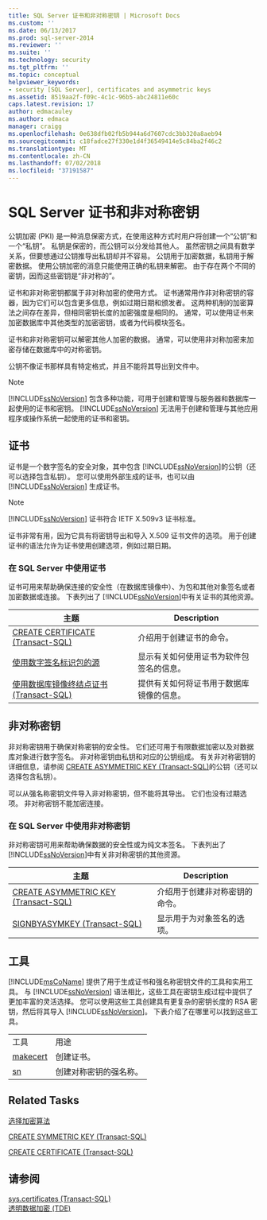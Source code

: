 ```yaml
---
title: SQL Server 证书和非对称密钥 | Microsoft Docs
ms.custom: ''
ms.date: 06/13/2017
ms.prod: sql-server-2014
ms.reviewer: ''
ms.suite: ''
ms.technology: security
ms.tgt_pltfrm: ''
ms.topic: conceptual
helpviewer_keywords:
- security [SQL Server], certificates and asymmetric keys
ms.assetid: 8519aa2f-f09c-4c1c-96b5-abc24811e60c
caps.latest.revision: 17
author: edmacauley
ms.author: edmaca
manager: craigg
ms.openlocfilehash: 0e638dfb02fb5b944a6d7607cdc3bb320a8aeb94
ms.sourcegitcommit: c18fadce27f330e1d4f36549414e5c84ba2f46c2
ms.translationtype: MT
ms.contentlocale: zh-CN
ms.lasthandoff: 07/02/2018
ms.locfileid: "37191587"
---
```

# <a name="sql-server-certificates-and-asymmetric-keys"></a>SQL Server 证书和非对称密钥
  公钥加密 (PKI) 是一种消息保密方式，在使用这种方式时用户将创建一个“公钥”和一个“私钥”。 私钥是保密的，而公钥可以分发给其他人。 虽然密钥之间具有数学关系，但要想通过公钥推导出私钥却并不容易。 公钥用于加密数据，私钥用于解密数据。 使用公钥加密的消息只能使用正确的私钥来解密。 由于存在两个不同的密钥，因而这些密钥是“非对称的”。  
  
 证书和非对称密钥都属于非对称加密的使用方式。 证书通常用作非对称密钥的容器，因为它们可以包含更多信息，例如过期日期和颁发者。 这两种机制的加密算法之间存在差异，但相同密钥长度的加密强度是相同的。 通常，可以使用证书来加密数据库中其他类型的加密密钥，或者为代码模块签名。  
  
 证书和非对称密钥可以解密其他人加密的数据。 通常，可以使用非对称加密来加密存储在数据库中的对称密钥。  
  
 公钥不像证书那样具有特定格式，并且不能将其导出到文件中。  
  
> [!NOTE]  
>  [!INCLUDE[ssNoVersion](../../includes/ssnoversion-md.md)] 包含多种功能，可用于创建和管理与服务器和数据库一起使用的证书和密钥。 [!INCLUDE[ssNoVersion](../../includes/ssnoversion-md.md)] 无法用于创建和管理与其他应用程序或操作系统一起使用的证书和密钥。  
  
## <a name="certificates"></a>证书  
 证书是一个数字签名的安全对象，其中包含 [!INCLUDE[ssNoVersion](../../includes/ssnoversion-md.md)]的公钥（还可以选择包含私钥）。 您可以使用外部生成的证书，也可以由 [!INCLUDE[ssNoVersion](../../includes/ssnoversion-md.md)] 生成证书。  
  
> [!NOTE]  
>  [!INCLUDE[ssNoVersion](../../includes/ssnoversion-md.md)] 证书符合 IETF X.509v3 证书标准。  
  
 证书非常有用，因为它具有将密钥导出和导入 X.509 证书文件的选项。 用于创建证书的语法允许为证书使用创建选项，例如过期日期。  
  
### <a name="using-a-certificate-in-sql-server"></a>在 SQL Server 中使用证书  
 证书可用来帮助确保连接的安全性（在数据库镜像中）、为包和其他对象签名或者加密数据或连接。 下表列出了 [!INCLUDE[ssNoVersion](../../includes/ssnoversion-md.md)]中有关证书的其他资源。  
  
|主题|Description|  
|-----------|-----------------|  
|[CREATE CERTIFICATE (Transact-SQL)](/sql/t-sql/statements/create-certificate-transact-sql)|介绍用于创建证书的命令。|  
|[使用数字签名标识包的源](../../integration-services/security/identify-the-source-of-packages-with-digital-signatures.md)|显示有关如何使用证书为软件包签名的信息。|  
|[使用数据库镜像终结点证书 (Transact-SQL)](../../database-engine/database-mirroring/use-certificates-for-a-database-mirroring-endpoint-transact-sql.md)|提供有关如何将证书用于数据库镜像的信息。|  
  
## <a name="asymmetric-keys"></a>非对称密钥  
 非对称密钥用于确保对称密钥的安全性。 它们还可用于有限数据加密以及对数据库对象进行数字签名。 非对称密钥由私钥和对应的公钥组成。 有关非对称密钥的详细信息，请参阅 [CREATE ASYMMETRIC KEY &#40;Transact-SQL&#41;](/sql/t-sql/statements/create-asymmetric-key-transact-sql)的公钥（还可以选择包含私钥）。  
  
 可以从强名称密钥文件导入非对称密钥，但不能将其导出。 它们也没有过期选项。 非对称密钥不能加密连接。  
  
### <a name="using-an-asymmetric-key-in-sql-server"></a>在 SQL Server 中使用非对称密钥  
 非对称密钥可用来帮助确保数据的安全性或为纯文本签名。 下表列出了 [!INCLUDE[ssNoVersion](../../includes/ssnoversion-md.md)]中有关非对称密钥的其他资源。  
  
|主题|Description|  
|-----------|-----------------|  
|[CREATE ASYMMETRIC KEY &#40;Transact-SQL&#41;](/sql/t-sql/statements/create-asymmetric-key-transact-sql)|介绍用于创建非对称密钥的命令。|  
|[SIGNBYASYMKEY (Transact-SQL)](/sql/t-sql/functions/signbyasymkey-transact-sql)|显示用于为对象签名的选项。|  
  
## <a name="tools"></a>工具  
 [!INCLUDE[msCoName](../../includes/msconame-md.md)] 提供了用于生成证书和强名称密钥文件的工具和实用工具。 与 [!INCLUDE[ssNoVersion](../../includes/ssnoversion-md.md)] 语法相比，这些工具在密钥生成过程中提供了更加丰富的灵活选择。 您可以使用这些工具创建具有更复杂的密钥长度的 RSA 密钥，然后将其导入 [!INCLUDE[ssNoVersion](../../includes/ssnoversion-md.md)]。 下表介绍了在哪里可以找到这些工具。  
  
|||  
|-|-|  
|工具|用途|  
|[makecert](http://msdn2.microsoft.com/library/bfsktky3\(VS.80\).aspx)|创建证书。|  
|[sn](http://msdn2.microsoft.com/library/k5b5tt23\(VS.80\).aspx)|创建对称密钥的强名称。|  
  
## <a name="related-tasks"></a>Related Tasks  
 [选择加密算法](encryption/choose-an-encryption-algorithm.md)  
  
 [CREATE SYMMETRIC KEY (Transact-SQL)](/sql/t-sql/statements/create-symmetric-key-transact-sql)  
  
 [CREATE CERTIFICATE (Transact-SQL)](/sql/t-sql/statements/create-certificate-transact-sql)  
  
## <a name="see-also"></a>请参阅  
 [sys.certificates (Transact-SQL)](/sql/relational-databases/system-catalog-views/sys-certificates-transact-sql)   
 [透明数据加密 (TDE)](encryption/transparent-data-encryption.md)  
  
  
